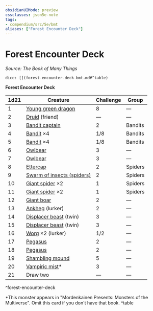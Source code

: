 ```yaml
---
obsidianUIMode: preview
cssclasses: json5e-note
tags:
- compendium/src/5e/bmt
aliases: ["Forest Encounter Deck"]
---
```

# Forest Encounter Deck
*Source: The Book of Many Things* 

`dice: [](forest-encounter-deck-bmt.md#^table)`

**Forest Encounter Deck**

| 1d21 | Creature | Challenge | Group |
|------|----------|-----------|-------|
| 1 | [Young green dragon](z_compendium/bestiary/dragon/young-green-dragon.md) | 8 | — |
| 2 | [Druid](z_compendium/bestiary/humanoid/druid.md) (friend) | — | — |
| 3 | [Bandit captain](z_compendium/bestiary/humanoid/bandit-captain.md) | 2 | Bandits |
| 4 | [Bandit](z_compendium/bestiary/humanoid/bandit.md) ×4 | 1/8 | Bandits |
| 5 | [Bandit](z_compendium/bestiary/humanoid/bandit.md) ×4 | 1/8 | Bandits |
| 6 | [Owlbear](z_compendium/bestiary/monstrosity/owlbear.md) | 3 | — |
| 7 | [Owlbear](z_compendium/bestiary/monstrosity/owlbear.md) | 3 | — |
| 8 | [Ettercap](z_compendium/bestiary/monstrosity/ettercap.md) | 2 | Spiders |
| 9 | [Swarm of insects (spiders)](z_compendium/bestiary/beast/swarm-of-spiders.md) | 2 | Spiders |
| 10 | [Giant spider](z_compendium/bestiary/beast/giant-spider.md) ×2 | 1 | Spiders |
| 11 | [Giant spider](z_compendium/bestiary/beast/giant-spider.md) ×2 | 1 | Spiders |
| 12 | [Giant boar](z_compendium/bestiary/beast/giant-boar.md) | 2 | — |
| 13 | [Ankheg](z_compendium/bestiary/monstrosity/ankheg.md) (lurker) | 2 | — |
| 14 | [Displacer beast](z_compendium/bestiary/monstrosity/displacer-beast.md) (twin) | 3 | — |
| 15 | [Displacer beast](z_compendium/bestiary/monstrosity/displacer-beast.md) (twin) | 3 | — |
| 16 | [Worg](z_compendium/bestiary/monstrosity/worg.md) ×2 (lurker) | 1/2 | — |
| 17 | [Pegasus](z_compendium/bestiary/celestial/pegasus.md) | 2 | — |
| 18 | [Pegasus](z_compendium/bestiary/celestial/pegasus.md) | 2 | — |
| 19 | [Shambling mound](z_compendium/bestiary/plant/shambling-mound.md) | 5 | — |
| 20 | [Vampiric mist](z_compendium/bestiary/undead/vampiric-mist-mpmm.md)* | 3 | — |
| 21 | Draw two | — | — |
^forest-encounter-deck

*This monster appears in "Mordenkainen Presents: Monsters of the Multiverse". Omit this card if you don't have that book.
^table